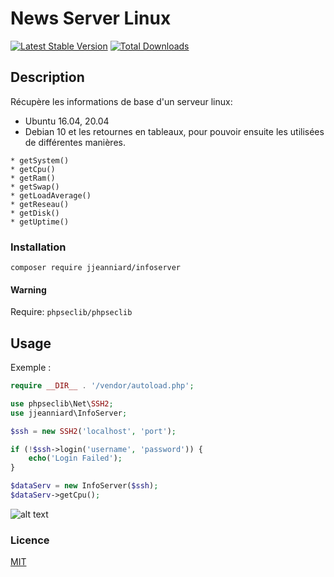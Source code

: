# News Server Linux

[![Latest Stable Version](https://img.shields.io/packagist/v/jjeanniard/infoserver.svg)](https://packagist.org/packages/jjeanniard/infoserver)
[![Total Downloads](https://img.shields.io/packagist/dt/illuminatech/db-role.svg)](https://packagist.org/packages/jjeanniard/infoserver)

## Description

Récupère les informations de base d'un serveur linux:
* Ubuntu 16.04, 20.04
* Debian 10
et les retournes en tableaux, pour pouvoir ensuite les utilisées de différentes manières.

```text
* getSystem()
* getCpu()
* getRam()
* getSwap()
* getLoadAverage()
* getReseau()
* getDisk()
* getUptime()
```

### Installation

```composer require jjeanniard/infoserver```

#### Warning

Require: ```phpseclib/phpseclib```

## Usage

Exemple :

```php
require __DIR__ . '/vendor/autoload.php';

use phpseclib\Net\SSH2;
use jjeanniard\InfoServer;

$ssh = new SSH2('localhost', 'port');

if (!$ssh->login('username', 'password')) {
    echo('Login Failed');
}

$dataServ = new InfoServer($ssh);
$dataServ->getCpu();
```

![alt text](https://repository-images.githubusercontent.com/268706785/b787d580-2c15-11eb-8c08-dc04a34adef6 "Retour des informations du serveur apres les avoir demandé.")

### Licence

[MIT](https://github.com/JJeanniard/InfoServer/blob/master/LICENSE)
